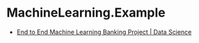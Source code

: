 # MachineLearning.Example
- [End to End Machine Learning Banking Project | Data Science](https://youtu.be/QJ1UyQlXZUQ)
